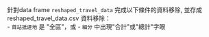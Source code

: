 針對data frame `reshaped_travel_data` 完成以下條件的資料移除, 並存成 reshaped_travel_data.csv
 資料移除：  
    - `首站抵達地` 是 "全區"，或 
    - `細分` 中出現"合計"或"總計"字眼
    
